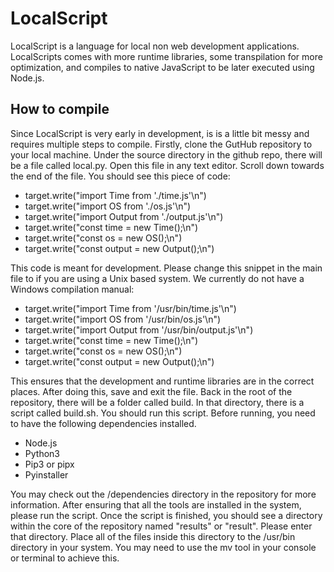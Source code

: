 # LocalScript

LocalScript is a language for local non web development applications. LocalScripts comes with more runtime libraries, some transpilation for more optimization, and compiles to native JavaScript to be later executed using Node.js.

## How to compile
Since LocalScript is very early in development, is is a little bit messy and requires multiple steps to compile. Firstly, clone the GutHub repository to your local machine. Under the source directory in the github repo, there will be a file called local.py. Open this file in any text editor. Scroll down towards the end of the file. You should see this piece of code:

* target.write("import Time from './time.js'\n")
* target.write("import OS from './os.js'\n")
* target.write("import Output from './output.js'\n")
* target.write("const time = new Time();\n")
* target.write("const os = new OS();\n")
* target.write("const output = new Output();\n")

This code is meant for development. Please change this snippet in the main file to if you are using a Unix based system. We currently do not have a Windows compilation manual:

* target.write("import Time from '/usr/bin/time.js'\n")
* target.write("import OS from '/usr/bin/os.js'\n")
* target.write("import Output from '/usr/bin/output.js'\n")
* target.write("const time = new Time();\n")
* target.write("const os = new OS();\n")
* target.write("const output = new Output();\n")

This ensures that the development and runtime libraries are in the correct places. After doing this, save and exit the file. Back in the root of the repository, there will be a folder called build. In that directory, there is a script called build.sh. You should run this script. Before running, you need to have the following dependencies installed.

* Node.js
* Python3
* Pip3 or pipx
* Pyinstaller

You may check out the /dependencies directory in the repository for more information. After ensuring that all the tools are installed in the system, please run the script. Once the script is finished, you should see a directory within the core of the repository named "results" or "result". Please enter that directory. Place all of the files inside this directory to the /usr/bin directory in your system. You may need to use the mv tool in your console or terminal to achieve this.
